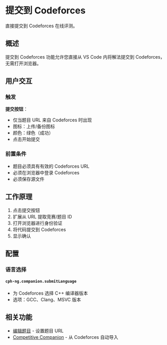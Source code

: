 # 提交到 Codeforces

直接提交到 Codeforces 在线评测。

## 概述

提交到 Codeforces 功能允许您直接从 VS Code 内将解法提交到 Codeforces，无需打开浏览器。

## 用户交互

### 触发

**提交按钮**：
- 仅当题目 URL 来自 Codeforces 时出现
- 图标：上传/备份图标
- 颜色：绿色（成功）
- 点击开始提交

### 前置条件

- 题目必须具有有效的 Codeforces URL
- 必须在浏览器中登录 Codeforces
- 必须保存源文件

## 工作原理

1. 点击提交按钮
2. 扩展从 URL 提取竞赛/题目 ID
3. 打开浏览器进行身份验证
4. 将代码提交到 Codeforces
5. 显示确认

## 配置

### 语言选择

#### `cph-ng.companion.submitLanguage`
- 为 Codeforces 选择 C++ 编译器版本
- 选项：GCC、Clang、MSVC 版本

## 相关功能

- [编辑题目](edit-problem.md) - 设置题目 URL
- [Competitive Companion](competitive-companion.md) - 从 Codeforces 自动导入
